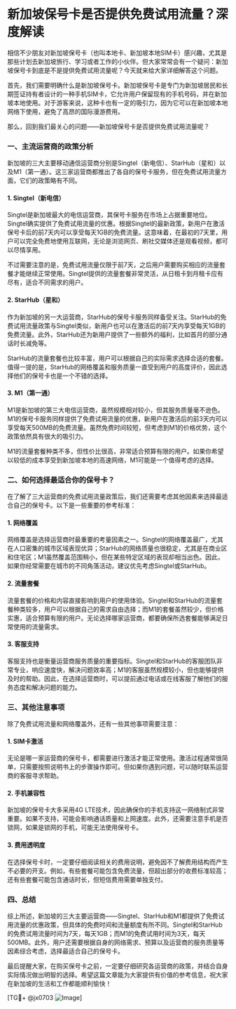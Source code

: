 # 新加坡保号卡是否提供免费试用流量？深度解读

相信不少朋友对新加坡保号卡（也叫本地卡、新加坡本地SIM卡）感兴趣，尤其是那些计划去新加坡旅行、学习或者工作的小伙伴。但大家常常会有一个疑问：新加坡保号卡到底是不是提供免费试用流量呢？今天就来给大家详细解答这个问题。

首先，我们需要明确什么是新加坡保号卡。新加坡保号卡是专门为新加坡居民和长期签证持有者设计的一种手机SIM卡，它允许用户保留现有的手机号码，并在新加坡本地使用。对于游客来说，这种卡也有一定的吸引力，因为它可以在新加坡本地网络下使用，避免了高昂的国际漫游费用。

那么，回到我们最关心的问题——新加坡保号卡是否提供免费试用流量呢？

### 一、主流运营商的政策分析

新加坡的三大主要移动通信运营商分别是Singtel（新电信）、StarHub（星和）以及M1（第一通）。这三家运营商都推出了各自的保号卡服务，但在免费试用流量方面，它们的政策略有不同。

#### 1. Singtel（新电信）

Singtel是新加坡最大的电信运营商，其保号卡服务在市场上占据重要地位。Singtel确实提供了免费试用流量的优惠。根据Singtel的最新政策，新用户在激活保号卡后的前7天内可以享受每天1GB的免费流量。这意味着，在最初的7天里，用户可以完全免费地使用互联网，无论是浏览网页、刷社交媒体还是观看视频，都可以尽情享用。

不过需要注意的是，免费试用流量仅限于前7天，之后用户需要购买相应的流量套餐才能继续正常使用。Singtel提供的流量套餐非常灵活，从日租卡到月租卡应有尽有，适合不同需求的用户。

#### 2. StarHub（星和）

作为新加坡的另一大运营商，StarHub的保号卡服务同样备受关注。StarHub的免费试用流量政策与Singtel类似，新用户也可以在激活后的前7天内享受每天1GB的免费流量。此外，StarHub还为新用户提供了一些额外的福利，比如首月的部分通话时长减免等。

StarHub的流量套餐也比较丰富，用户可以根据自己的实际需求选择合适的套餐。值得一提的是，StarHub的网络覆盖和服务质量一直受到用户的高度评价，因此选择他们的保号卡也是一个不错的选择。

#### 3. M1（第一通）

M1是新加坡的第三大电信运营商，虽然规模相对较小，但其服务质量毫不逊色。M1的保号卡服务同样提供了免费试用流量的优惠，新用户在激活后的前3天内可以享受每天500MB的免费流量。虽然免费时间较短，但考虑到M1的价格优势，这个政策依然具有很大的吸引力。

M1的流量套餐种类不多，但性价比很高，非常适合预算有限的用户。如果你希望以较低的成本享受到新加坡本地的高速网络，M1可能是一个值得考虑的选择。

### 二、如何选择最适合你的保号卡？

在了解了三大运营商的免费试用流量政策后，我们还需要考虑其他因素来选择最适合自己的保号卡。以下是一些重要的参考标准：

#### 1. 网络覆盖

网络覆盖是选择运营商时最重要的考量因素之一。Singtel的网络覆盖最广，尤其在人口密集的城市区域表现优异；StarHub的网络质量也很稳定，尤其是在商业区和住宅区；M1虽然覆盖范围稍小，但在某些特定区域的表现却相当出色。因此，如果你经常需要在城市的不同角落活动，建议优先考虑Singtel或StarHub。

#### 2. 流量套餐

流量套餐的价格和内容直接影响到用户的使用体验。Singtel和StarHub的流量套餐种类较多，用户可以根据自己的需求自由选择；而M1的套餐虽然较少，但价格实惠，适合预算有限的用户。无论选择哪家运营商，都要确保所选套餐能够满足日常使用的流量需求。

#### 3. 客服支持

客服支持也是衡量运营商服务质量的重要指标。Singtel和StarHub的客服团队非常专业，响应速度快，解决问题效率高；M1的客服虽然规模较小，但也能够提供及时的帮助。因此，在选择运营商时，可以提前通过电话或在线客服了解他们的服务态度和解决问题的能力。

### 三、其他注意事项

除了免费试用流量和网络覆盖外，还有一些其他事项需要注意：

#### 1. SIM卡激活

无论是哪一家运营商的保号卡，都需要进行激活才能正常使用。激活过程通常很简单，只需要按照说明书上的步骤操作即可。但如果你遇到问题，可以随时联系运营商的客服寻求帮助。

#### 2. 手机兼容性

新加坡的保号卡大多采用4G LTE技术，因此确保你的手机支持这一网络制式非常重要。如果不支持，可能会影响通话质量和上网速度。此外，还需要注意手机是否锁网，如果是锁网的手机，可能无法使用保号卡。

#### 3. 费用透明度

在选择保号卡时，一定要仔细阅读相关的费用说明，避免因不了解费用结构而产生不必要的开支。例如，有些套餐可能包含免费流量，但超出部分的收费标准较高；还有些套餐可能包含通话时长，但短信费用需要单独支付。

### 四、总结

综上所述，新加坡的三大主要运营商——Singtel、StarHub和M1都提供了免费试用流量的优惠政策，但具体的免费时间和流量额度有所不同。Singtel和StarHub的免费试用流量时间为7天，每天1GB；而M1的免费试用时间为3天，每天500MB。此外，用户还需要根据自身的网络需求、预算以及运营商的服务质量等因素综合考虑，选择最适合自己的保号卡。

最后提醒大家，在购买保号卡之前，一定要仔细研究各运营商的政策，并结合自身实际情况做出明智的选择。希望这篇文章能为大家提供有价值的参考信息，祝大家在新加坡的生活和工作都能顺利愉快！

[TG💪+ @jx0703 ![Image](https://github.com/user-attachments/assets/dbca1d08-cadb-493c-b0ec-ad6f7a83f270)]